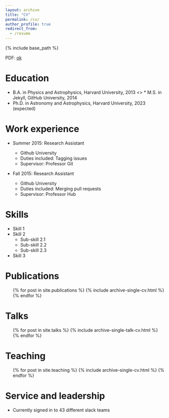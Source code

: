 ```yaml
---
layout: archive
title: "CV"
permalink: /cv/
author_profile: true
redirect_from:
  - /resume
---
```


{% include base_path %}

PDF: <a href="/files/paper1.pdf">ok</a>


Education
======
* B.A. in Physics and Astrophysics, Harvard University, 2013
<> * M.S. in Jekyll, GitHub University, 2014
* Ph.D. in Astronomy and Astrophysics, Harvard University, 2023 (expected)

Work experience
======
* Summer 2015: Research Assistant
  * Github University
  * Duties included: Tagging issues
  * Supervisor: Professor Git

* Fall 2015: Research Assistant
  * Github University
  * Duties included: Merging pull requests
  * Supervisor: Professor Hub
  
Skills
======
* Skill 1
* Skill 2
  * Sub-skill 2.1
  * Sub-skill 2.2
  * Sub-skill 2.3
* Skill 3

Publications
======
  <ul>{% for post in site.publications %}
    {% include archive-single-cv.html %}
  {% endfor %}</ul>
  
Talks
======
  <ul>{% for post in site.talks %}
    {% include archive-single-talk-cv.html %}
  {% endfor %}</ul>
  
Teaching
======
  <ul>{% for post in site.teaching %}
    {% include archive-single-cv.html %}
  {% endfor %}</ul>
  
Service and leadership
======
* Currently signed in to 43 different slack teams
